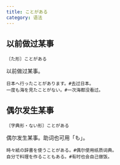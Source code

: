 ```yaml
---
title: ことがある
category: 语法
---
```


## 以前做过某事

`〔た形〕ことがある`

以前做过某事。

```example
日本へ行ったことがあります。#去过日本。
一度も海を見たことがない。#一次海都没看过。
```

## 偶尔发生某事

`〔字典形・ない形〕ことがある`

偶尔发生某事。助词也可用「も」。

```example
時々紙の辞書を使うことがある。#偶尔使用纸质词典。
自分で料理を作ることもある。#有时也会自己做饭。
```
